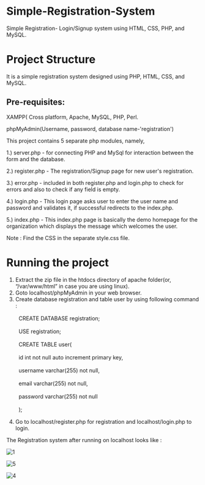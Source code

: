 # Simple-Registration-System
Simple Registration- Login/Signup system using HTML, CSS, PHP, and MySQL.

# Project Structure
  It is a simple registration system designed using PHP, HTML, CSS, and MySQL.

## Pre-requisites:
  XAMPP( Cross platform, Apache, MySQL, PHP, Perl.
  
  phpMyAdmin(Username, password, database name-'registration')
  
  This project contains 5 separate php modules, namely, 
  
  1.) server.php - for connecting PHP and MySql for interaction between the form and the database.
  
  2.) register.php - The registration/Signup page for new user's registration.
  
  3.) error.php - included in both register.php and login.php to check for errors and also to check if any field is empty.
  
  4.) login.php - This login page asks user to enter the user name and password and validates it, if successful redirects to    the index.php.
  
  5.) index.php - This index.php page is basically the demo homepage for the organization which displays the message which welcomes the user.
  
Note : Find the CSS in the separate style.css file.

# Running the project

  1. Extract the zip file in the htdocs directory of apache folder(or, “/var/www/html” in case you are using linux).
  2. Goto localhost/phpMyAdmin in your web browser.
  3. Create database registration and table user by using following command :
  
　　        CREATE DATABASE registration;
        
　　        USE registration;
        
　　        CREATE TABLE user(
        
　　        id int not null auto increment primary key,
        
　　        username varchar(255) not null,
        
　　        email varchar(255) not null,
        
　　        password varchar(255) not null
        
　　        );
            
  4. Go to localhost/register.php for registration and localhost/login.php to login.
  
  
  The Registration system after running on localhost looks like :
  
  ![1](https://user-images.githubusercontent.com/41967963/79195815-90318480-7e4c-11ea-8f15-c7bc5903191f.png)
  
  ![5](https://user-images.githubusercontent.com/41967963/79195852-a0e1fa80-7e4c-11ea-89ee-63d1b3ef2613.png)
  
  ![4](https://user-images.githubusercontent.com/41967963/79195916-b820e800-7e4c-11ea-8b76-87f9cf9e02ce.png)


  
  
  
